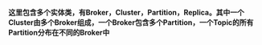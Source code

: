 #### 这里包含多个实体类，有Broker，Cluster，Partition，Replica。其中一个Cluster由多个Broker组成，一个Broker包含多个Partition，一个Topic的所有Partition分布在不同的Broker中